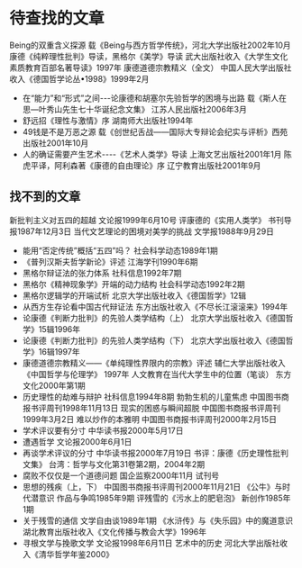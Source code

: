 # 待查找的文章
Being的双重含义探源  载《Being与西方哲学传统》，河北大学出版社2002年10月
康德《纯粹理性批判》导读，黑格尔《美学》导读  武大出版社收入《大学生文化素质教育百部名著导读》1997年
康德道德宗教精义（全文） 中国人民大学出版社收入《德国哲学论丛•1998》1999年2月
- 在“能力”和“形式”之间---论康德和胡塞尔先验哲学的困境与出路  载《斯人在思—叶秀山先生七十华诞纪念文集》  江苏人民出版社2006年3月
- 舒远招《理性与激情》序  湖南师大出版社1994年
- 49钱是不是万恶之源  载《创世纪舌战——国际大专辩论会纪实与评析》西苑出版社2001年10月
- 人的确证需要产生艺术----《艺术人类学》导读  上海文艺出版社2001年1月
陈虎平译，阿利森著《康德的自由理论》序  辽宁教育出版社2001年9月
## 找不到的文章
新批判主义对五四的超越  文论报1999年6月10号
评康德的《实用人类学》  书刊导报1987年12月3日
当代文艺理论的困境对美学的挑战  文学报1988年9月29日
- 能用“否定传统”概括“五四”吗？  社会科学动态1989年1期
- 《普列汉斯夫哲学新论》评述  江海学刊1990年6期
- 黑格尔辩证法的张力体系  社科信息1992年7期
- 黑格尔《精神现象学》开端的动力结构  社会科学动态1992年2期
- 黑格尔逻辑学的开端试析  北京大学出版社收入《德国哲学》12辑
- 从西方生存论看中国古代辩证法  东方出版社收入《不尽长江滚滚来》1994年
- 论康德《判断力批判》的先验人类学结构（上） 北京大学出版社收入《德国哲学》15辑1996年
- 论康德《判断力批判》的先验人类学结构（下）  北京大学出版社收入《德国哲学》16辑1997年
- 康德道德宗教精义——《单纯理性界限内的宗教》评述  辅仁大学出版社收入《中国哲学与伦理学》 1997年
人文教育在当代大学生中的位置（笔谈） 东方文化2000年第1期
- 历史理性的劫难与辩护 社科信息1994年8期
勃勃生机的儿童焦虑  中国图书商报书评周刊1998年11月13日
现实的困惑与瞬间超脱  中国图书商报书评周刊1999年3月2日
难以炒作的本雅明  中国图书商报书评周刊2000年2月15日
- 学术评议要有分寸  中华读书报2000年5月17日
- 遭遇哲学  文论报2000年6月1日
- 再谈学术评议的分寸  中华读书报2000年7月19日
书评：康德《历史理性批判文集》 台湾：哲学与文化第31卷第2期，2004年2期
- 腐败不仅仅是一个道德问题  国企监察2000年11月 试刊号
- 思想的残疾（上，下）  中国图书商报书评周刊2000年11月21日
《公牛》与时代潜意识  作品与争鸣1985年9期
评残雪的《污水上的肥皂泡》  新创作1985年1期
- 关于残雪的通信  文学自由谈1989年1期
《水浒传》与《失乐园》中的魔道意识  湖北教育出版社收入《文化传播与教会大学》1996年
- 寻根文学与挽歌文学  文论报1998年6月11日
艺术中的历史  河北大学出版社收入《清华哲学年鉴2000》
